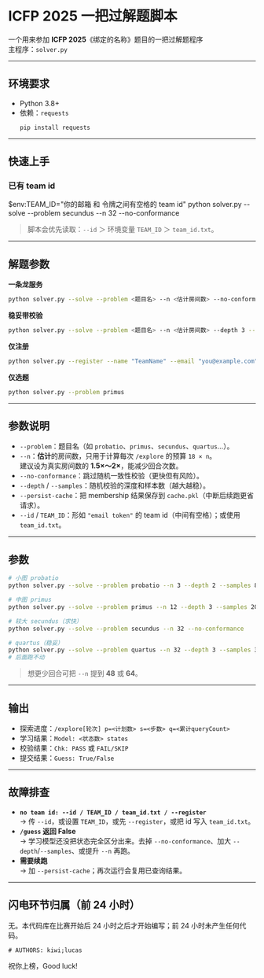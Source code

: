 # ICFP 2025 一把过解题脚本

一个用来参加 **ICFP 2025**《绑定的名称》题目的一把过解题程序  
主程序：`solver.py`

---

## 环境要求
- Python 3.8+
- 依赖：`requests`
  ```bash
  pip install requests
  ```

---

## 快速上手

### 已有 team id
$env:TEAM_ID="你的邮箱 和 令牌之间有空格的 team id"
python solver.py --solve --problem secundus --n 32 --no-conformance
> 脚本会优先读取：`--id` ＞ 环境变量 `TEAM_ID` ＞ `team_id.txt`。

---

## 解题参数

**一条龙服务**
```bash
python solver.py --solve --problem <题目名> --n <估计房间数> --no-conformance
```

**稳妥带校验**
```bash
python solver.py --solve --problem <题目名> --n <估计房间数> --depth 3 --samples 200
```

**仅注册**
```bash
python solver.py --register --name "TeamName" --email "you@example.com" --pl python
```

**仅选题**
```bash
python solver.py --problem primus
```

---

## 参数说明
- `--problem`：题目名（如 `probatio`、`primus`、`secundus`、`quartus`…）。  
- `--n`：**估计**的房间数，只用于计算每次 `/explore` 的预算 `18 × n`。  
  建议设为真实房间数的 **1.5×～2×**，能减少回合次数。  
- `--no-conformance`：跳过随机一致性校验（更快但有风险）。  
- `--depth` / `--samples`：随机校验的深度和样本数（越大越稳）。  
- `--persist-cache`：把 membership 结果保存到 `cache.pkl`（中断后续跑更省请求）。  
- `--id` / `TEAM_ID`：形如 `"email token"` 的 team id（中间有空格）；或使用 `team_id.txt`。  

---

## 参数
```bash
# 小图 probatio
python solver.py --solve --problem probatio --n 3 --depth 2 --samples 80

# 中图 primus
python solver.py --solve --problem primus --n 12 --depth 3 --samples 200

# 较大 secundus（求快）
python solver.py --solve --problem secundus --n 32 --no-conformance

# quartus（稳妥）
python solver.py --solve --problem quartus --n 32 --depth 3 --samples 300
# 后面跑不动
```
> 想更少回合可把 `--n` 提到 **48** 或 **64**。

---

## 输出
- 探索进度：`/explore[轮次] p=<计划数> s=<步数> q=<累计queryCount>`  
- 学习结果：`Model: <状态数> states`  
- 校验结果：`Chk: PASS` 或 `FAIL/SKIP`  
- 提交结果：`Guess: True/False`  

---

## 故障排查
- **`no team id: --id / TEAM_ID / team_id.txt / --register`**  
  → 传 `--id`，或设置 `TEAM_ID`，或先 `--register`，或把 id 写入 `team_id.txt`。  
- **`/guess` 返回 False**  
  → 学习模型还没把状态完全区分出来。去掉 `--no-conformance`、加大 `--depth`/`--samples`、或提升 `--n` 再跑。  
- **需要续跑**  
  → 加 `--persist-cache`；再次运行会复用已查询结果。  

---
## 闪电环节归属（前 24 小时）
无。本代码库在比赛开始后 24 小时之后才开始编写；前 24 小时未产生任何代码。

`# AUTHORS: kiwi;lucas`

祝你上榜，Good luck!
